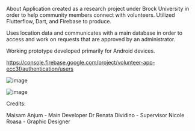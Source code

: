 About
Application created as a research project under Brock University in order to help community members connect with volunteers. Utilized Flutterflow, Dart, and Firebase to produce.

Uses location data and communicates with a main database in order to access and work on requests that are approved by an administrator.

Working prototype developed primarily for Android devices.

https://console.firebase.google.com/project/volunteer-app-ecc3f/authentication/users


![image](https://github.com/Koorikdat/VolunteeringApp/assets/45243399/7ed3484e-659c-4796-8e56-f6e0d942e2e7)

![image](https://github.com/Koorikdat/VolunteeringApp/assets/45243399/920de786-c585-4a4e-9a65-a4c500f4e702)



Credits:

Maisam Anjum - Main Developer
Dr Renata Dividino - Supervisor
Nicole Roasa - Graphic Designer
